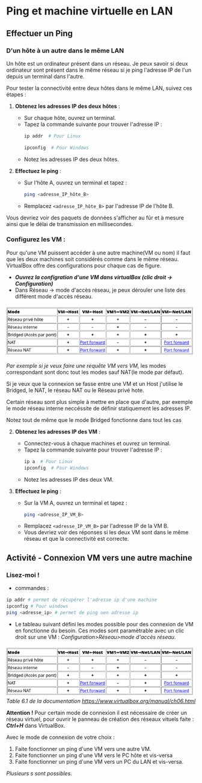 # Ping et machine virtuelle en LAN

## Effectuer un Ping 

### D'un hôte à un autre dans le même LAN
Un hôte est un ordinateur présent dans un réseau. Je peux savoir si deux ordinateur sont présent dans le même réseau si je ping l'adresse IP de l'un depuis un terminal dans l'autre.

Pour tester la connectivité entre deux hôtes dans le même LAN, suivez ces étapes :

1. **Obtenez les adresses IP des deux hôtes** :
   - Sur chaque hôte, ouvrez un terminal.
   - Tapez la commande suivante pour trouver l'adresse IP :
     ```bash
     ip addr  # Pour Linux
     ```
     ```powershell
     ipconfig  # Pour Windows
     ```
   - Notez les adresses IP des deux hôtes.

2. **Effectuez le ping** :
   - Sur l'hôte A, ouvrez un terminal et tapez :
     ```bash
     ping <adresse_IP_hôte_B>
     ```
   - Remplacez `<adresse_IP_hôte_B>` par l'adresse IP de l'hôte B. 

Vous devriez voir des paquets de données s'afficher au fûr et à mesure ainsi que le délai de transmission en millisecondes.

### **Configurez les VM** :
Pour qu'une VM puissent accéder à une autre machine(VM ou nom) il faut que les deux machines soit considérés comme dans le même réseau. VirtualBox offre des configurations pour chaque cas de figure.

- ***Ouvrez la configration d'une VM dans virtualBox (clic droit -> Configuration)***
- Dans Réseau -> mode d'accès réseau, je peux dérouler une liste des différent mode d'accès réseau.

![alt text](image.png)

*Par exemple si je veux faire une requête VM vers VM*, les modes correspondant sont donc tout les modes sauf NAT(le mode par défaut).

Si je veux que la connexion se fasse entre une VM et un Host j'utilise le Bridged, le NAT, le réseau NAT ou le Réseau privé hote.

Certain réseau sont plus simple à mettre en place que d'autre, par exemple le mode réseau interne neccéssite de définir statiquement les adresses IP.

Notez tout de même que le mode Bridged fonctionne dans tout les cas

2. **Obtenez les adresses IP des VM** :
   - Connectez-vous à chaque machines et ouvrez un terminal.
   - Tapez la commande suivante pour trouver l'adresse IP :
     ```bash
     ip a  # Pour Linux
     ipconfig  # Pour Windows
     ```
   - Notez les adresses IP des deux VM.

3. **Effectuez le ping** :
   - Sur la VM A, ouvrez un terminal et tapez :
     ```bash
     ping <adresse_IP_VM_B>
     ```
   - Remplacez `<adresse_IP_VM_B>` par l'adresse IP de la VM B. 
   - Vous devriez voir des réponses si les deux VM sont dans le même réseau et que la connectivité est correcte.

## Activité - Connexion VM vers une autre machine
### Lisez-moi !
- commandes :
```bash
ip addr # permet de récupérer l'adresse ip d'une machine
ipconfig # Pour windows
ping <adresse_ip> # permet de ping uen adresse ip
```

- Le tableau suivant défini les modes possible pour des connexion de VM en fonctionne du besoin. Ces modes sont paramètrable avec un clic droit sur une VM : *Configuration>Réseau>mode d'accès réseau*.

![alt text](image.png)
*Table 6.1 de la documentation https://www.virtualbox.org/manual/ch06.html*

**Attention !** Pour certain mode de connexion il est nécessaire de créer un réseau virtuel, pour ouvrir le panneau de création des réseaux vituels faite : ***Ctrl+H*** dans VirtualBox.

Avec le mode de connexion de votre choix :

1. Faite fonctionner un ping d'une VM vers une autre VM.
2. Faite fonctionner un ping d'une VM vers le PC hôte et vis-versa
3. Faite fonctionner un ping d'une VM vers un PC du LAN et vis-versa.

*Plusieurs s sont possibles.*